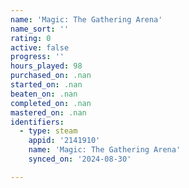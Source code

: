 ```yaml
---
name: 'Magic: The Gathering Arena'
name_sort: ''
rating: 0
active: false
progress: ''
hours_played: 98
purchased_on: .nan
started_on: .nan
beaten_on: .nan
completed_on: .nan
mastered_on: .nan
identifiers:
  - type: steam
    appid: '2141910'
    name: 'Magic: The Gathering Arena'
    synced_on: '2024-08-30'

---
```

